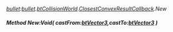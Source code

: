 _[bullet](../../modules/bullet/bullet-module.md):[bullet](../../modules/bullet/bullet-module.md).[btCollisionWorld](../../modules/bullet/bullet-btcollisionworld.md).[ClosestConvexResultCallback](../../modules/bullet/bullet-btcollisionworld-closestconvexresultcallback.md).New_
##### Method New:Void( castFrom:[btVector3](../../modules/bullet/bullet-btvector3.md),castTo:[btVector3](../../modules/bullet/bullet-btvector3.md) )
